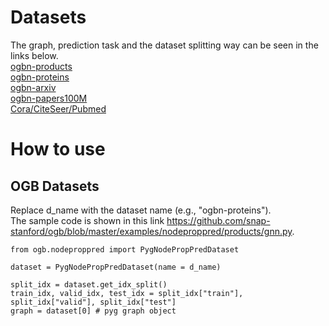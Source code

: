 # Datasets
The graph, prediction task and the dataset splitting way can be seen in the links below.  
[ogbn-products](https://ogb.stanford.edu/docs/nodeprop/#ogbn-products)  
[ogbn-proteins](https://ogb.stanford.edu/docs/nodeprop/#ogbn-proteins)   
[ogbn-arxiv](https://ogb.stanford.edu/docs/nodeprop/#ogbn-arxiv)     
[ogbn-papers100M](https://ogb.stanford.edu/docs/nodeprop/#ogbn-papers100M)   
[Cora/CiteSeer/Pubmed](https://pytorch-geometric.readthedocs.io/en/latest/modules/datasets.html#torch_geometric.datasets.Planetoid)   

# How to use
## OGB Datasets
Replace d_name with  the dataset name (e.g., "ogbn-proteins").  
The sample code is shown in this link https://github.com/snap-stanford/ogb/blob/master/examples/nodeproppred/products/gnn.py.

```
from ogb.nodeproppred import PygNodePropPredDataset

dataset = PygNodePropPredDataset(name = d_name) 

split_idx = dataset.get_idx_split()
train_idx, valid_idx, test_idx = split_idx["train"], split_idx["valid"], split_idx["test"]
graph = dataset[0] # pyg graph object
```
